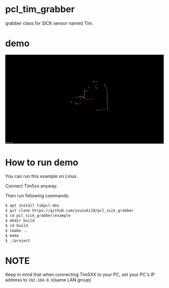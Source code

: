 # pcl_tim_grabber
grabber class for SICK sensor named Tim.

# demo
<p align="center"><img src="tim_grabber_demo.gif"></p>

# How to run demo
You can run this example on Linux.

Connect Tim5xx anyway.

Then run following commands.

```
$ apt install libpcl-dev
$ git clone https://github.com/ysuzuki19/pcl_sick_grabber
$ cd pcl_sick_grabber/example
$ mkdir build
$ cd build
$ cmake ..
$ make
$ ./project
```
# NOTE
Keep in mind that when connecting Tim5XX to your PC, set your PC's IP address to `192.168.0.X`(same LAN group)
